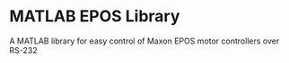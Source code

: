 MATLAB EPOS Library
===================

A MATLAB library for easy control of Maxon EPOS motor controllers over RS-232

